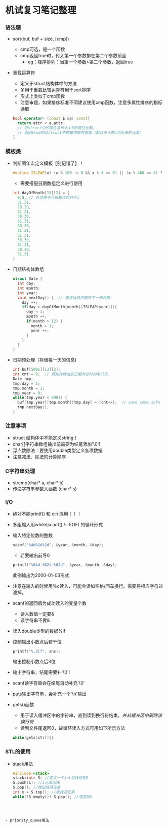 # 机试复习笔记整理

### 语法糖

- sort(buf, buf + size, [cmp]) 

  - cmp可选，是一个函数
  - cmp返回true时，传入第一个参数排在第二个参数前面
    - eg：降序排列：当第一个参数>第二个参数，返回true

- 重载运算符

  - 定义于struct结构体中的方法
  - 多用于重载比较运算符用于sort排序
  - 形式上类似于cmp函数
  - 注意审题，如果排序标准不同建议使用cmp函数，注意多属性排序的指标选取

  ```c++
  bool operator< (const E &a) const{
    return attr < a.attr    
    // 将struct中的属性与传入a中的属性比较，
    // 返回true的话struct中的属性排在前面（默认传入的a为后来的元素）
  }
  ```

  





### 模板类

- 判断闰年宏定义模板【别记错了】！

  ```c++
  #define ISLEAP(x) (x % 100 != 0 && x % 4 == 0) || (x % 400 == 0) ? 1 : 0
  ```

  - 需要搭配日期数组定义进行使用

  ```c++
  int dayOfMonth[13][2] = {
  	0,0, // 补位便于月份数位对齐至1
  	31,31,
  	28,29,
  	31,31,
  	30,30,
    31,31,
    30,30,
    31,31,
    31,31,
    30,30,
    31,31,
    30,30,
    31,31
  }
  ```

- 日期结构体数组

  ```c++
  struct Date {
    int day;
    int month;
    int year;
    void nextDay() {  // 查找当前日期的下一天日期
      day ++;
      if(day > dayOfMonth[month][ISLEAP(year)]){
        day = 1;
        month ++;
        if(month > 12) {
          month = 1;
          year ++;
        }
      }
    }
  }
  ```

- 日期预处理（存储每一天的信息)

  ```c++
  int buf[5001][13][2];
  int cnt = 0;  // 例如存储当前日期为总共的第几天 
  Date tmp;
  tmp.day = 1;
  tmp.month = 1;
  tmp.year = 0;
  while(tmp.year < 5001) {
    buf[tmp.year][tmp.month][tmp.day] = (cnt++);  // save some info
    tmp.nextDay();
  }
  ```

  

### 注意事项

- struct 结构体中不能定义string！
- char[]字符串数组输出前需要为结尾添加'\0'!
- 浮点数除法：要使用double类型定义各项数据
- 注意减法、除法的计算顺序



### C字符串处理

- strcmp(char* a, char* b)
- 传递字符串参数入函数 (char* s)



### I/O

- 绝对不能printf() 和 cin 混用！！！

- 多组输入用while(scanf() != EOF) 的循环形式

- 输入特定位数的整数

  ```c++
  scanf("%4d%2d%2d", &year, &month, &day);
  ```

  - 若要输出前导0

  ```c++
  printf("%04d-%02d-%02d", &year, &month, &day);
  ```

  此例输出为2000-01-03形式

- 注意在输入的时候用%c读入，可能会读如空格/回车换行。需要将相应字符过滤掉。

- scanf的返回值为成功读入的变量个数

  - 读入数值一定要&
  - 读字符串不要&

- 读入double类型的数据%lf

- 控制输出小数点后若干位

  ```c++
  printf("%.3lf", ans);
  ```

  输出控制小数点后3位

- 输出字符串，结尾需要补'\0'!

- scanf读字符串会在结尾自动补充'\0'

- puts输出字符串，会补充一个'\n'输出

- gets()函数

  - 用于读入缓冲区中的字符串，直到读到换行符结束，*并从缓冲区中删除该换行符*
  - 读到文件尾返回0，故循环读入方式可用如下所示方法

  ```c++
  while(gets(str)){}
  ```

  





### STL的使用

- stack用法

  ```c++
  #include <stack>
  stack<int> S; //定义一个int型栈结构S
  S.push(i); //i元素压栈
  S.pop(); //弹出栈顶元素
  int x = S.top(); //取栈顶元素
  while(!S.empty()) S.pop(); //清空栈S
```
  
  

- priority_queue用法